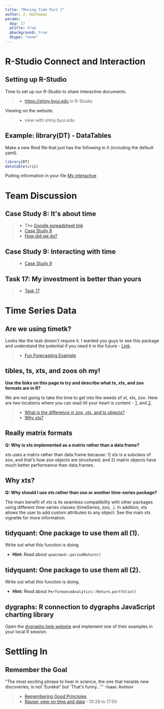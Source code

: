 ```yaml
---
title: "Moving Time Part I" 
author: J. Hathaway
params:
  day: 17
  ptitle: true
  pbackground: true
  dtype: "none"
---
```




# R-Studio Connect and Interaction

## Setting up R-Studio

Time to set up our R-Studio to share interactive documents.

>- https://shiny.byui.edu in R-Studio

Viewing on the website.

>- view with shiny.byui.edu


## Example: library(DT) - DataTables

Make a new Rmd file that just has the following in it (including the default yaml). 




```r
library(DT)
datatable(iris)
```

Putting information in your file [My interactive](https://shiny.byui.edu/connect/#/apps/3/access)









# Team Discussion



## Case Study 8: It's about time

> - The [Google spreadsheet link](https://docs.google.com/spreadsheets/d/1MQtkBWuxla9wITp0BzUTCjbmlvi9j9EiDLIXw7K3UBE/edit?usp=sharing)
> - [Case Study 8](https://byuistats.github.io/M335/weekly_projects/cs08_details.html)
> - [How did we do?](https://github.com/BYUI335/hathaway)




## Case Study 9: Interacting with time
> - [Case Study 9](https://byuistats.github.io/M335/weekly_projects/cs09_details.html)




## Task 17: My investment is better than yours
> - [Task 17](https://byuistats.github.io/M335/class_tasks/task17_details.html)









# Time Series Data

## Are we using timetk?

Looks like the task doesn't require it.  I wanted you guys to see this package and understand the potential if you need it in the future - [Link](https://business-science.github.io/timetk/).

> * [Fun Forecasting Example](https://business-science.github.io/timetk/articles/TK03_Forecasting_Using_Time_Series_Signature.html)

## tibles, ts, xts, and zoos oh my!

**Use the links on this page to try and describe what ts, xts, and zoo formats are in R?**

We are not going to take the time to get into the weeds of xt, xts, zoo.  Here are two locations where you can read till your heart is content - [1](https://faculty.washington.edu/ezivot/econ424/Working%20with%20Time%20Series%20Data%20in%20R.pdf), and [2](https://www.datacamp.com/courses/manipulating-time-series-data-in-r-with-xts-zoo).


> - [What is the difference in zoo, xts, and ts objects?](https://stackoverflow.com/questions/33714660/what-is-the-difference-the-zoo-object-and-ts-object-in-r)
> - [Why xts?](http://joshuaulrich.github.io/xts/xts_faq.html)


## Really matrix formats

**Q: Why is xts implemented as a matrix rather than a data frame?**

xts uses a matrix rather than data.frame because: 1) xts is a subclass of zoo, and that's how zoo objects are structured; and 2) matrix objects have much better performance than data.frames.

## Why xts?

**Q: Why should I use xts rather than zoo or another time-series package?**

The main benefit of xts is its seamless compatibility with other packages using different time-series classes (timeSeries, zoo, .). In addition, xts allows the user to add custom attributes to any object. See the main xts vignette for more information.


## tidyquant: One package to use them all (1).

Write out what this function is doing.



- **Hint:** Read about `quantmod::periodReturn()`

## tidyquant: One package to use them all (2).

Write out what this function is doing.



- **Hint:** Read about `PerformanceAnalytics::Return.portfolio()`

## dygraphs: R connection to dygraphs JavaScript charting library

Open the [dygraphs help webstie](http://rstudio.github.io/dygraphs/index.html) and implement one of their examples in your local R session.


# Settling In

## Remember the Goal

"The most exciting phrase to hear in science, the one that heralds new discoveries, is not 'Eureka!' but 'That's funny...'" -Isaac Asimov

> - [Remembering Good Principles](https://youtu.be/fSgEeI2Xpdc)
> - [Rauser view on time and data](https://www.youtube.com/embed/coNDCIMH8bk?start=628) - 10:28 to 17:50

